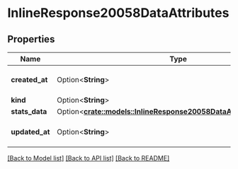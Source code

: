 # InlineResponse20058DataAttributes

## Properties

Name | Type | Description | Notes
------------ | ------------- | ------------- | -------------
**created_at** | Option<**String**> | ISO 8601 date and time | [optional]
**kind** | Option<**String**> |  | [optional]
**stats_data** | Option<[**crate::models::InlineResponse20058DataAttributesStatsData**](inline_response_200_58_data_attributes_statsData.md)> |  | [optional]
**updated_at** | Option<**String**> | ISO 8601 of last modification | [optional]

[[Back to Model list]](../README.md#documentation-for-models) [[Back to API list]](../README.md#documentation-for-api-endpoints) [[Back to README]](../README.md)


